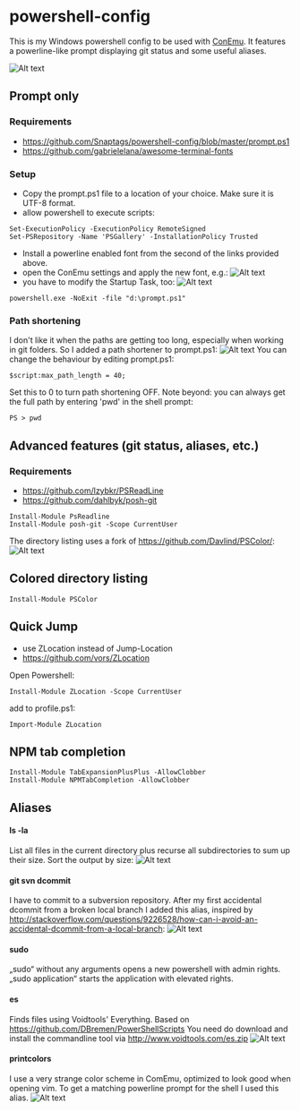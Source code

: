 # powershell-config
This is my Windows powershell config to be used with [ConEmu](https://github.com/Maximus5/ConEmu). It features a powerline-like prompt displaying git status and some useful aliases.

![Alt text](/images/powershell.png?raw=true "Basic look of the prompt in ConEmu")

## Prompt only
### Requirements
- https://github.com/Snaptags/powershell-config/blob/master/prompt.ps1
- https://github.com/gabrielelana/awesome-terminal-fonts

### Setup
- Copy the prompt.ps1 file to a location of your choice. Make sure it is UTF-8 format.
- allow powershell to execute scripts:  
```
Set-ExecutionPolicy -ExecutionPolicy RemoteSigned
Set-PSRepository -Name 'PSGallery' -InstallationPolicy Trusted
```

- Install a powerline enabled font from the second of the links provided above.
- open the ConEmu settings and apply the new font, e.g.:
![Alt text](/images/conemu_main.png?raw=true "ConEmu Settings/Main")
- you have to modify the Startup Task, too:
![Alt text](/images/conemu_startup.png?raw=true "ConEmu Settings/Startup/Tasks")
```
powershell.exe -NoExit -file "d:\prompt.ps1"
```
### Path shortening

I don't like it when the paths are getting too long, especially when working in git folders. So I added a path shortener to prompt.ps1:
![Alt text](/images/pathlength.png?raw=true "Abbreviate too long directories")
You can change the behaviour by editing prompt.ps1:
```
$script:max_path_length = 40;
```
Set this to 0 to turn path shortening OFF. Note beyond: you can always get the full path by entering 'pwd' in the shell prompt:
```
PS > pwd
```

## Advanced features (git status, aliases, etc.)

### Requirements
- https://github.com/lzybkr/PSReadLine
- https://github.com/dahlbyk/posh-git
```
Install-Module PsReadline
Install-Module posh-git -Scope CurrentUser
```

The directory listing uses a fork of https://github.com/Davlind/PSColor/:
![Alt text](/images/powershell_ls.png?raw=true "directory listing")

## Colored directory listing
```
Install-Module PSColor
```

## Quick Jump
- use ZLocation instead of Jump-Location
- https://github.com/vors/ZLocation

Open Powershell:
```
Install-Module ZLocation -Scope CurrentUser
```

add to profile.ps1:
```
Import-Module ZLocation
```

## NPM tab completion
```
Install-Module TabExpansionPlusPlus -AllowClobber
Install-Module NPMTabCompletion -AllowClobber
```



## Aliases

#### ls -la
List all files in the current directory plus recurse all subdirectories to sum up their size. Sort the output by size:
![Alt text](/images/powershell_ls_la.png?raw=true "directory listing")

#### git svn dcommit
I have to commit to a subversion repository. After my first accidental dcommit from a broken local branch I added this alias, inspired by http://stackoverflow.com/questions/9226528/how-can-i-avoid-an-accidental-dcommit-from-a-local-branch:
![Alt text](/images/git_svn_dcommit.png?raw=true "avoid an accidental dcommit from a local branch")

#### sudo
„sudo“ without any arguments opens a new powershell with admin rights. „sudo application“ starts the application with elevated rights.

#### es
Finds files using Voidtools' Everything. Based on https://github.com/DBremen/PowerShellScripts
You need do download and install the commandline tool via http://www.voidtools.com/es.zip
![Alt text](/images/powershell_es.png?raw=true "blazing fast everything search results")

#### printcolors
I use a very strange color scheme in ComEmu, optimized to look good when opening vim. To get a matching powerline prompt for the shell I used this alias.
![Alt text](/images/powershell_colors.png?raw=true "shell colors and what they actually look like")
